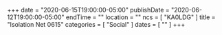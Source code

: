 +++
date = "2020-06-15T19:00:00-05:00"
publishDate = "2020-06-12T19:00:00-05:00"
endTime = ""
location = ""
ncs = [ "KA0LDG" ]
title = "Isolation Net 0615"
categories = [ "Social" ]
dates = [ "" ]
+++
